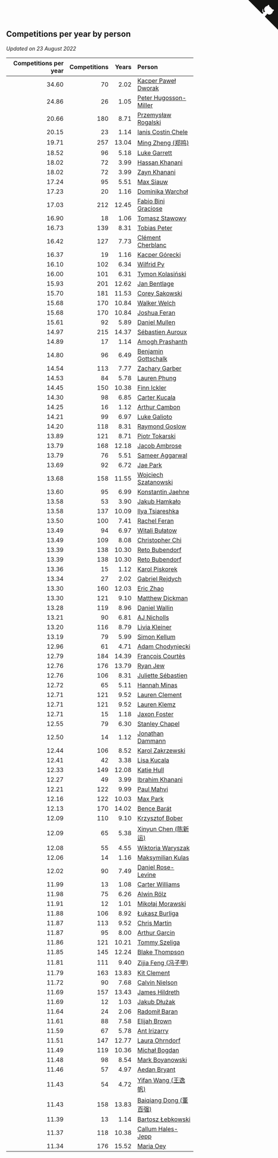 ## Competitions per year by person

*Updated on 23 August 2022*

| Competitions per year | Competitions | Years | Person |
| ---: | ---: | ---: | :--- |
| 34.60 | 70 | 2.02 | [Kacper Paweł Dworak](https://www.worldcubeassociation.org/persons/2020DWOR01) |
| 24.86 | 26 | 1.05 | [Peter Hugosson-Miller](https://www.worldcubeassociation.org/persons/2021HUGO01) |
| 20.66 | 180 | 8.71 | [Przemysław Rogalski](https://www.worldcubeassociation.org/persons/2013ROGA02) |
| 20.15 | 23 | 1.14 | [Ianis Costin Chele](https://www.worldcubeassociation.org/persons/2021CHEL01) |
| 19.71 | 257 | 13.04 | [Ming Zheng (郑鸣)](https://www.worldcubeassociation.org/persons/2009ZHEN11) |
| 18.52 | 96 | 5.18 | [Luke Garrett](https://www.worldcubeassociation.org/persons/2017GARR05) |
| 18.02 | 72 | 3.99 | [Hassan Khanani](https://www.worldcubeassociation.org/persons/2018KHAN26) |
| 18.02 | 72 | 3.99 | [Zayn Khanani](https://www.worldcubeassociation.org/persons/2018KHAN28) |
| 17.24 | 95 | 5.51 | [Max Siauw](https://www.worldcubeassociation.org/persons/2017SIAU02) |
| 17.23 | 20 | 1.16 | [Dominika Warchoł](https://www.worldcubeassociation.org/persons/2021WARC01) |
| 17.03 | 212 | 12.45 | [Fabio Bini Graciose](https://www.worldcubeassociation.org/persons/2010GRAC02) |
| 16.90 | 18 | 1.06 | [Tomasz Stawowy](https://www.worldcubeassociation.org/persons/2021STAW01) |
| 16.73 | 139 | 8.31 | [Tobias Peter](https://www.worldcubeassociation.org/persons/2014PETE03) |
| 16.42 | 127 | 7.73 | [Clément Cherblanc](https://www.worldcubeassociation.org/persons/2014CHER05) |
| 16.37 | 19 | 1.16 | [Kacper Górecki](https://www.worldcubeassociation.org/persons/2021GORE01) |
| 16.10 | 102 | 6.34 | [Wilfrid Py](https://www.worldcubeassociation.org/persons/2016PYWI01) |
| 16.00 | 101 | 6.31 | [Tymon Kolasiński](https://www.worldcubeassociation.org/persons/2016KOLA02) |
| 15.93 | 201 | 12.62 | [Jan Bentlage](https://www.worldcubeassociation.org/persons/2010BENT01) |
| 15.70 | 181 | 11.53 | [Corey Sakowski](https://www.worldcubeassociation.org/persons/2011SAKO01) |
| 15.68 | 170 | 10.84 | [Walker Welch](https://www.worldcubeassociation.org/persons/2011WELC01) |
| 15.68 | 170 | 10.84 | [Joshua Feran](https://www.worldcubeassociation.org/persons/2011FERA01) |
| 15.61 | 92 | 5.89 | [Daniel Mullen](https://www.worldcubeassociation.org/persons/2016MULL04) |
| 14.97 | 215 | 14.37 | [Sébastien Auroux](https://www.worldcubeassociation.org/persons/2008AURO01) |
| 14.89 | 17 | 1.14 | [Amogh Prashanth](https://www.worldcubeassociation.org/persons/2021PRAS01) |
| 14.80 | 96 | 6.49 | [Benjamin Gottschalk](https://www.worldcubeassociation.org/persons/2016GOTT01) |
| 14.54 | 113 | 7.77 | [Zachary Garber](https://www.worldcubeassociation.org/persons/2014GARB01) |
| 14.53 | 84 | 5.78 | [Lauren Phung](https://www.worldcubeassociation.org/persons/2016PHUN02) |
| 14.45 | 150 | 10.38 | [Finn Ickler](https://www.worldcubeassociation.org/persons/2012ICKL01) |
| 14.30 | 98 | 6.85 | [Carter Kucala](https://www.worldcubeassociation.org/persons/2015KUCA01) |
| 14.25 | 16 | 1.12 | [Arthur Cambon](https://www.worldcubeassociation.org/persons/2021CAMB01) |
| 14.21 | 99 | 6.97 | [Luke Galioto](https://www.worldcubeassociation.org/persons/2015GALI02) |
| 14.20 | 118 | 8.31 | [Raymond Goslow](https://www.worldcubeassociation.org/persons/2014GOSL01) |
| 13.89 | 121 | 8.71 | [Piotr Tokarski](https://www.worldcubeassociation.org/persons/2013TOKA01) |
| 13.79 | 168 | 12.18 | [Jacob Ambrose](https://www.worldcubeassociation.org/persons/2010AMBR01) |
| 13.79 | 76 | 5.51 | [Sameer Aggarwal](https://www.worldcubeassociation.org/persons/2017AGGA01) |
| 13.69 | 92 | 6.72 | [Jae Park](https://www.worldcubeassociation.org/persons/2015PARK24) |
| 13.68 | 158 | 11.55 | [Wojciech Szatanowski](https://www.worldcubeassociation.org/persons/2011SZAT01) |
| 13.60 | 95 | 6.99 | [Konstantin Jaehne](https://www.worldcubeassociation.org/persons/2015JAEH01) |
| 13.58 | 53 | 3.90 | [Jakub Hamkało](https://www.worldcubeassociation.org/persons/2018HAMK01) |
| 13.58 | 137 | 10.09 | [Ilya Tsiareshka](https://www.worldcubeassociation.org/persons/2012TERE01) |
| 13.50 | 100 | 7.41 | [Rachel Feran](https://www.worldcubeassociation.org/persons/2015FERA01) |
| 13.49 | 94 | 6.97 | [Witali Bułatow](https://www.worldcubeassociation.org/persons/2015BUAT01) |
| 13.49 | 109 | 8.08 | [Christopher Chi](https://www.worldcubeassociation.org/persons/2014CHIC01) |
| 13.39 | 138 | 10.30 | [Reto Bubendorf](https://www.worldcubeassociation.org/persons/2012BUBE01) |
| 13.39 | 138 | 10.30 | [Reto Bubendorf](https://www.worldcubeassociation.org/persons/2012BUBE01) |
| 13.36 | 15 | 1.12 | [Karol Piskorek](https://www.worldcubeassociation.org/persons/2021PISK01) |
| 13.34 | 27 | 2.02 | [Gabriel Rejdych](https://www.worldcubeassociation.org/persons/2020REJD01) |
| 13.30 | 160 | 12.03 | [Eric Zhao](https://www.worldcubeassociation.org/persons/2010ZHAO19) |
| 13.30 | 121 | 9.10 | [Matthew Dickman](https://www.worldcubeassociation.org/persons/2013DICK01) |
| 13.28 | 119 | 8.96 | [Daniel Wallin](https://www.worldcubeassociation.org/persons/2013WALL03) |
| 13.21 | 90 | 6.81 | [AJ Nicholls](https://www.worldcubeassociation.org/persons/2015NICH04) |
| 13.20 | 116 | 8.79 | [Livia Kleiner](https://www.worldcubeassociation.org/persons/2013KLEI03) |
| 13.19 | 79 | 5.99 | [Simon Kellum](https://www.worldcubeassociation.org/persons/2016KELL12) |
| 12.96 | 61 | 4.71 | [Adam Chodyniecki](https://www.worldcubeassociation.org/persons/2017CHOD02) |
| 12.79 | 184 | 14.39 | [François Courtès](https://www.worldcubeassociation.org/persons/2008COUR01) |
| 12.76 | 176 | 13.79 | [Ryan Jew](https://www.worldcubeassociation.org/persons/2008JEWR01) |
| 12.76 | 106 | 8.31 | [Juliette Sébastien](https://www.worldcubeassociation.org/persons/2014SEBA01) |
| 12.72 | 65 | 5.11 | [Hannah Minas](https://www.worldcubeassociation.org/persons/2017MINA04) |
| 12.71 | 121 | 9.52 | [Lauren Clement](https://www.worldcubeassociation.org/persons/2013KLEM01) |
| 12.71 | 121 | 9.52 | [Lauren Klemz](https://www.worldcubeassociation.org/persons/2013KLEM01) |
| 12.71 | 15 | 1.18 | [Jaxon Foster](https://www.worldcubeassociation.org/persons/2021FOST01) |
| 12.55 | 79 | 6.30 | [Stanley Chapel](https://www.worldcubeassociation.org/persons/2016CHAP04) |
| 12.50 | 14 | 1.12 | [Jonathan Dammann](https://www.worldcubeassociation.org/persons/2021DAMM01) |
| 12.44 | 106 | 8.52 | [Karol Zakrzewski](https://www.worldcubeassociation.org/persons/2014ZAKR01) |
| 12.41 | 42 | 3.38 | [Lisa Kucala](https://www.worldcubeassociation.org/persons/2019KUCA01) |
| 12.33 | 149 | 12.08 | [Katie Hull](https://www.worldcubeassociation.org/persons/2010HULL01) |
| 12.27 | 49 | 3.99 | [Ibrahim Khanani](https://www.worldcubeassociation.org/persons/2018KHAN27) |
| 12.21 | 122 | 9.99 | [Paul Mahvi](https://www.worldcubeassociation.org/persons/2012MAHV01) |
| 12.16 | 122 | 10.03 | [Max Park](https://www.worldcubeassociation.org/persons/2012PARK03) |
| 12.13 | 170 | 14.02 | [Bence Barát](https://www.worldcubeassociation.org/persons/2008BARA01) |
| 12.09 | 110 | 9.10 | [Krzysztof Bober](https://www.worldcubeassociation.org/persons/2013BOBE01) |
| 12.09 | 65 | 5.38 | [Xinyun Chen (陈新运)](https://www.worldcubeassociation.org/persons/2017CHEN36) |
| 12.08 | 55 | 4.55 | [Wiktoria Waryszak](https://www.worldcubeassociation.org/persons/2018WARY01) |
| 12.06 | 14 | 1.16 | [Maksymilian Kulas](https://www.worldcubeassociation.org/persons/2021KULA02) |
| 12.02 | 90 | 7.49 | [Daniel Rose-Levine](https://www.worldcubeassociation.org/persons/2015ROSE01) |
| 11.99 | 13 | 1.08 | [Carter Williams](https://www.worldcubeassociation.org/persons/2021WILL06) |
| 11.98 | 75 | 6.26 | [Alwin Rölz](https://www.worldcubeassociation.org/persons/2016ROLZ01) |
| 11.91 | 12 | 1.01 | [Mikołaj Morawski](https://www.worldcubeassociation.org/persons/2021MORA01) |
| 11.88 | 106 | 8.92 | [Łukasz Burliga](https://www.worldcubeassociation.org/persons/2013BURL01) |
| 11.87 | 113 | 9.52 | [Chris Martin](https://www.worldcubeassociation.org/persons/2013MART03) |
| 11.87 | 95 | 8.00 | [Arthur Garcin](https://www.worldcubeassociation.org/persons/2014GARC27) |
| 11.86 | 121 | 10.21 | [Tommy Szeliga](https://www.worldcubeassociation.org/persons/2012SZEL01) |
| 11.85 | 145 | 12.24 | [Blake Thompson](https://www.worldcubeassociation.org/persons/2010THOM03) |
| 11.81 | 111 | 9.40 | [Zijia Feng (冯子甲)](https://www.worldcubeassociation.org/persons/2013FENG02) |
| 11.79 | 163 | 13.83 | [Kit Clement](https://www.worldcubeassociation.org/persons/2008CLEM01) |
| 11.72 | 90 | 7.68 | [Calvin Nielson](https://www.worldcubeassociation.org/persons/2014NIEL03) |
| 11.69 | 157 | 13.43 | [James Hildreth](https://www.worldcubeassociation.org/persons/2009HILD01) |
| 11.69 | 12 | 1.03 | [Jakub Dłużak](https://www.worldcubeassociation.org/persons/2021DLUZ01) |
| 11.64 | 24 | 2.06 | [Radomił Baran](https://www.worldcubeassociation.org/persons/2020BARA02) |
| 11.61 | 88 | 7.58 | [Elijah Brown](https://www.worldcubeassociation.org/persons/2015BROW03) |
| 11.59 | 67 | 5.78 | [Ant Irizarry](https://www.worldcubeassociation.org/persons/2016IRIZ02) |
| 11.51 | 147 | 12.77 | [Laura Ohrndorf](https://www.worldcubeassociation.org/persons/2009OHRN01) |
| 11.49 | 119 | 10.36 | [Michał Bogdan](https://www.worldcubeassociation.org/persons/2012BOGD01) |
| 11.48 | 98 | 8.54 | [Mark Boyanowski](https://www.worldcubeassociation.org/persons/2014BOYA01) |
| 11.46 | 57 | 4.97 | [Aedan Bryant](https://www.worldcubeassociation.org/persons/2017BRYA06) |
| 11.43 | 54 | 4.72 | [Yifan Wang (王逸帆)](https://www.worldcubeassociation.org/persons/2017WANY29) |
| 11.43 | 158 | 13.83 | [Baiqiang Dong (董百强)](https://www.worldcubeassociation.org/persons/2008DONG06) |
| 11.39 | 13 | 1.14 | [Bartosz Łebkowski](https://www.worldcubeassociation.org/persons/2021LEBK01) |
| 11.37 | 118 | 10.38 | [Callum Hales-Jepp](https://www.worldcubeassociation.org/persons/2012HALE01) |
| 11.34 | 176 | 15.52 | [Maria Oey](https://www.worldcubeassociation.org/persons/2007OEYM01) |


<a href="https://github.com/jonatanklosko/wca_statistics" class="github-corner" aria-label="View source on Github"><svg width="80" height="80" viewBox="0 0 250 250" style="fill:#151513; color:#fff; position: absolute; top: 0; border: 0; right: 0;" aria-hidden="true"><path d="M0,0 L115,115 L130,115 L142,142 L250,250 L250,0 Z"></path><path d="M128.3,109.0 C113.8,99.7 119.0,89.6 119.0,89.6 C122.0,82.7 120.5,78.6 120.5,78.6 C119.2,72.0 123.4,76.3 123.4,76.3 C127.3,80.9 125.5,87.3 125.5,87.3 C122.9,97.6 130.6,101.9 134.4,103.2" fill="currentColor" style="transform-origin: 130px 106px;" class="octo-arm"></path><path d="M115.0,115.0 C114.9,115.1 118.7,116.5 119.8,115.4 L133.7,101.6 C136.9,99.2 139.9,98.4 142.2,98.6 C133.8,88.0 127.5,74.4 143.8,58.0 C148.5,53.4 154.0,51.2 159.7,51.0 C160.3,49.4 163.2,43.6 171.4,40.1 C171.4,40.1 176.1,42.5 178.8,56.2 C183.1,58.6 187.2,61.8 190.9,65.4 C194.5,69.0 197.7,73.2 200.1,77.6 C213.8,80.2 216.3,84.9 216.3,84.9 C212.7,93.1 206.9,96.0 205.4,96.6 C205.1,102.4 203.0,107.8 198.3,112.5 C181.9,128.9 168.3,122.5 157.7,114.1 C157.9,116.9 156.7,120.9 152.7,124.9 L141.0,136.5 C139.8,137.7 141.6,141.9 141.8,141.8 Z" fill="currentColor" class="octo-body"></path></svg></a><style>.github-corner:hover .octo-arm{animation:octocat-wave 560ms ease-in-out}@keyframes octocat-wave{0%,100%{transform:rotate(0)}20%,60%{transform:rotate(-25deg)}40%,80%{transform:rotate(10deg)}}@media (max-width:500px){.github-corner:hover .octo-arm{animation:none}.github-corner .octo-arm{animation:octocat-wave 560ms ease-in-out}}</style>
